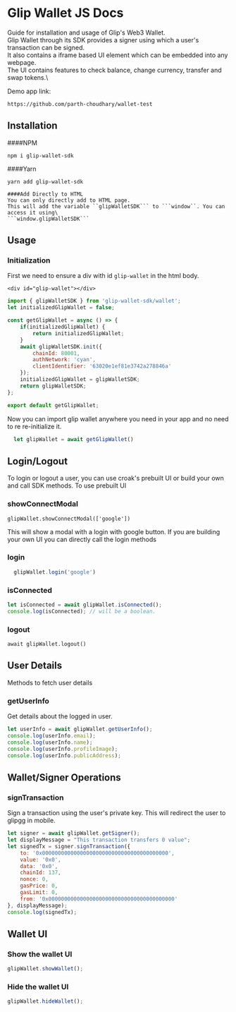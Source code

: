 # Glip Wallet JS Docs

Guide for installation and usage of Glip's Web3 Wallet.\
Glip Wallet through its SDK provides a signer using which a user's transaction can be signed.\
It also contains a iframe based UI element which can be embedded into any webpage.\
The UI contains features to check balance, change currency, transfer and swap tokens.\

Demo app link:
```
https://github.com/parth-choudhary/wallet-test
```


## Installation

####NPM
```
npm i glip-wallet-sdk
```
####Yarn
```
yarn add glip-wallet-sdk
```
```
####Add Directly to HTML
You can only directly add to HTML page.
This will add the variable ``glipWalletSDK``` to ```window``. You can access it using\
```window.glipWalletSDK```
```
<script src='https://live-nft-hosted-assets.s3.ap-south-1.amazonaws.com/bundle.js'></script>

## Usage

### Initialization
First we need to ensure a div with id `glip-wallet` in the html body.
 
```<div id="glip-wallet"></div>```

```js
import { glipWalletSDK } from 'glip-wallet-sdk/wallet';
let initializedGlipWallet = false;

const getGlipWallet = async () => {
    if(initializedGlipWallet) {
        return initializedGlipWallet;
    }
    await glipWalletSDK.init({
        chainId: 80001,
        authNetwork: 'cyan',
        clientIdentifier: '63020e1ef81e3742a278846a'
    });
    initializedGlipWallet = glipWalletSDK;
    return glipWalletSDK;
};

export default getGlipWallet;

```

Now you can import glip wallet anywhere you need in your app and no need to re re-initialize it.
```js
  let glipWallet = await getGlipWallet()
```


## Login/Logout

To login or logout a user, you can use croak's prebuilt UI or build your own and call SDK methods.
To use prebuilt UI

### showConnectModal

```glipWallet.showConnectModal(['google'])```

This will show a modal with a login with google button.
If you are building your own UI you can directly call the login methods
### login

```js
  glipWallet.login('google')
```


### isConnected

```js
let isConnected = await glipWallet.isConnected();
console.log(isConnected); // will be a boolean.
```

### logout
```await glipWallet.logout()```


## User Details
Methods to fetch user details

### getUserInfo
Get details about the logged in user.
```js
let userInfo = await glipWallet.getUserInfo();
console.log(userInfo.email);
console.log(userInfo.name);
console.log(userInfo.profileImage);
console.log(userInfo.publicAddress);
```
<!---
### getWalletId
Get the Glip walletID of the logged in user, You can use this to transfer NFT to some other user.
```
let walletId = glipWallet.getWalletId()
```
--->
## Wallet/Signer Operations
### signTransaction
Sign a transaction using the user's private key. This will redirect the user to glipgg in mobile.
```js
let signer = await glipWallet.getSigner();
let displayMessage = "This transaction transfers 0 value";
let signedTx = signer.signTransaction({
    to: '0x0000000000000000000000000000000000000000',
    value: '0x0',
    data: '0x0',
    chainId: 137,
    nonce: 0,
    gasPrice: 0,
    gasLimit: 0,
    from: '0x0000000000000000000000000000000000000000'
}, displayMessage);
console.log(signedTx);
```
## Wallet UI
### Show the wallet UI
```js
glipWallet.showWallet();
```

### Hide the wallet UI
```js
glipWallet.hideWallet();
```

<!---
## NFT Fetch/Transfer Methods

Methods to manage user's NFTs

### fetchNFTs
Get list of user's NFTs

```
let nfts = glipWallet.fetchNFTs()
```


### transferNFT
Transfer a NFT from the wallet of one user to another user.
```
glipWallet.transferNFT(walletIdTo,  nftId,  amount);
```
### createSellOrder

Start a sell order for token from the wallet. P2P sale.
```
glipWallet.createSellOrder(nftId,  amount,  currencyId,  currencyAmount);
```
### createBuyOrder
Make a buy order from the wallet

```
glipWallet.createBuyOrder(nftId, nftAmount, currencyId, currencyAmount);
```
-->
